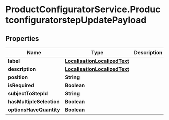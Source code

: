 # ProductConfiguratorService.ProductconfiguratorstepUpdatePayload

## Properties

Name | Type | Description | Notes
------------ | ------------- | ------------- | -------------
**label** | [**LocalisationLocalizedText**](LocalisationLocalizedText.md) |  | [optional] 
**description** | [**LocalisationLocalizedText**](LocalisationLocalizedText.md) |  | [optional] 
**position** | **String** |  | [optional] 
**isRequired** | **Boolean** |  | [optional] 
**subjectToStepId** | **String** |  | [optional] 
**hasMultipleSelection** | **Boolean** |  | [optional] 
**optionsHaveQuantity** | **Boolean** |  | [optional] 


